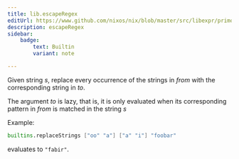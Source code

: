 ```yaml
---
title: lib.escapeRegex
editUrl: https://www.github.com/nixos/nix/blob/master/src/libexpr/primops.cc
description: escapeRegex
sidebar:
    badge: 
        text: Builtin
        variant: note

---
```


Given string *s*, replace every occurrence of the strings in *from*
with the corresponding string in *to*.

The argument *to* is lazy, that is, it is only evaluated when its corresponding pattern in *from* is matched in the string *s*

Example:

```nix
builtins.replaceStrings ["oo" "a"] ["a" "i"] "foobar"
```

evaluates to `"fabir"`.
